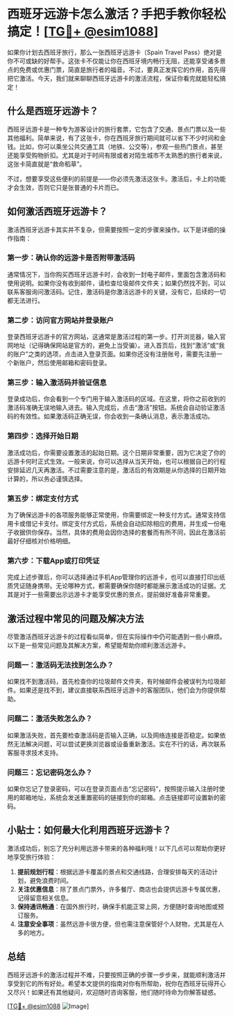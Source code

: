 # 西班牙远游卡怎么激活？手把手教你轻松搞定！[[TG💪+ @esim1088](https://t.me/s/esim1088)]

如果你计划去西班牙旅行，那么一张西班牙远游卡（Spain Travel Pass）绝对是你不可或缺的好帮手。这张卡不仅能让你在西班牙境内畅行无阻，还能享受诸多景点的免费或优惠门票，简直是旅行者的福音。不过，要真正发挥它的作用，首先得把它激活。今天，我们就来聊聊西班牙远游卡的激活流程，保证你看完就能轻松搞定！

## 什么是西班牙远游卡？

西班牙远游卡是一种专为游客设计的旅行套票，它包含了交通、景点门票以及一些其他福利。简单来说，有了这张卡，你在西班牙旅行期间就可以省下不少时间和金钱。比如，你可以乘坐公共交通工具（地铁、公交等），参观一些热门景点，甚至还能享受购物折扣。尤其是对于时间有限或者对陌生城市不太熟悉的旅行者来说，这张卡简直就是“救命稻草”。

不过，想要享受这些便利的前提是——你必须先激活这张卡。激活后，卡上的功能才会生效，否则它只是张普通的卡片而已。

## 如何激活西班牙远游卡？

激活西班牙远游卡其实并不复杂，但需要按照一定的步骤来操作。以下是详细的操作指南：

### 第一步：确认你的远游卡是否附带激活码

通常情况下，当你购买西班牙远游卡时，会收到一封电子邮件，里面包含激活码和使用说明。如果你没有收到邮件，请检查垃圾邮件文件夹；如果仍然找不到，可以联系客服询问激活码。记住，激活码是你激活远游卡的关键，没有它，后续的一切都无法进行。

### 第二步：访问官方网站并登录账户

登录西班牙远游卡的官方网站，这通常是激活过程的第一步。打开浏览器，输入官网地址（记得确保网站是官方的，避免上当受骗）。进入首页后，找到“激活”或“我的账户”之类的选项，点击进入登录页面。如果你还没有注册账号，需要先注册一个新账户，然后使用邮箱和密码登录。

### 第三步：输入激活码并验证信息

登录成功后，你会看到一个专门用于输入激活码的区域。在这里，将你之前收到的激活码准确无误地输入进去。输入完成后，点击“激活”按钮。系统会自动验证激活码的有效性。如果激活码正确无误，你会收到一条确认消息，表示激活成功。

### 第四步：选择开始日期

激活成功后，你需要设置激活的起始日期。这个日期非常重要，因为它决定了你的远游卡何时正式生效。一般来说，你可以选择从当天开始，也可以根据自己的行程安排延迟几天再激活。不过需要注意的是，激活后的有效期是从你选择的日期开始计算的，所以务必谨慎选择。

### 第五步：绑定支付方式

为了确保远游卡的各项服务能够正常使用，你需要绑定一种支付方式。通常支持信用卡或借记卡支付。绑定支付方式后，系统会自动扣除相应的费用，并生成一份电子收据供你保存。当然，具体的费用会因你选择的套餐而有所不同，因此在激活前最好仔细核对价格明细。

### 第六步：下载App或打印凭证

完成上述步骤后，你可以选择通过手机App管理你的远游卡，也可以直接打印出纸质凭证随身携带。无论哪种方式，都需要确保你随时都能展示激活成功的证据。尤其是对于一些需要出示远游卡才能享受优惠的景点，提前做好准备非常重要。

## 激活过程中常见的问题及解决方法

尽管激活西班牙远游卡的过程看似简单，但在实际操作中仍可能遇到一些小麻烦。以下是一些常见问题及其解决方案，希望能帮助你顺利激活远游卡。

### 问题一：激活码无法找到怎么办？

如果找不到激活码，首先检查你的垃圾邮件文件夹，有时候邮件会被误判为垃圾邮件。如果还是找不到，建议直接联系西班牙远游卡的客服团队，他们会为你提供帮助。

### 问题二：激活失败怎么办？

如果激活失败，首先要检查激活码是否输入正确，以及网络连接是否稳定。如果依然无法解决问题，可以尝试更换浏览器或设备重新激活。实在不行的话，再次联系客服寻求技术支持。

### 问题三：忘记密码怎么办？

如果你忘记了登录密码，可以在登录页面点击“忘记密码”，按照提示输入注册时使用的邮箱地址，系统会发送重置密码的链接到你的邮箱。点击链接即可设置新的密码。

## 小贴士：如何最大化利用西班牙远游卡？

激活成功后，别忘了充分利用远游卡带来的各种福利哦！以下几点可以帮助你更好地享受旅行体验：

1. **提前规划行程**：根据远游卡覆盖的景点和交通线路，合理安排每天的活动计划，避免浪费时间。
2. **关注优惠信息**：除了景点门票外，许多餐厅、商店也会提供远游卡专属优惠，记得留意相关信息。
3. **保持通讯畅通**：在国外旅行时，确保手机能正常上网，方便随时查询地图或预订服务。
4. **注意安全事项**：虽然远游卡很方便，但也需注意保管好个人财物，尤其是在人多的地方。

## 总结

西班牙远游卡的激活过程并不难，只要按照正确的步骤一步步来，就能顺利激活并享受到它的所有好处。希望本文提供的指南对你有所帮助，祝你在西班牙玩得开心又尽兴！如果还有其他疑问，欢迎随时咨询客服，他们随时待命为你解答疑惑。

[[TG💪+ @esim1088](https://t.me/s/esim1088) ![Image](https://i.postimg.cc/4NQfJmqS/Snipaste-2025-05-13-00-14-12.png)]